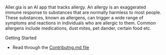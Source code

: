 

Aller.gia is an AI app that tracks allergy. An allergy is an exaggerated immune response to substances that are normally harmless to most people. These substances, known as allergens, can trigger a wide range of symptoms and reactions in individuals who are allergic to them. Common allergens include medications, dust mites, pet dander, certain food etc.


Getting Started

- Read through the [Contributng.md file](https://github.com/She-Code-Africa-Port-Harcourt/Aller.gia/blob/main/CONTRIBUTING.md) 
